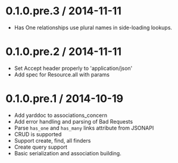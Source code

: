 
0.1.0.pre.3 / 2014-11-11
==================

  * Has One relationships use plural names in side-loading lookups.

0.1.0.pre.2 / 2014-11-11
==================

  * Set Accept header properly to 'application/json'
  * Add spec for Resource.all with params

0.1.0.pre.1 / 2014-10-19
==================

  * Add yarddoc to associations_concern
  * Add error handling and parsing of Bad Requests
  * Parse `has_one` and `has_many` links attribute from JSONAPI
  * CRUD is supported
  * Support create, find, all finders
  * Create query support
  * Basic serialization and association building.

